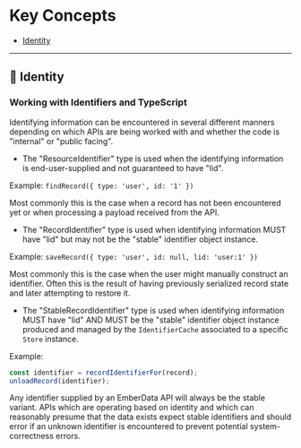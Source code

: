 # Key Concepts

- [Identity](#-identity)

-------------

## 🔸 Identity

### Working with Identifiers and TypeScript

Identifying information can be encountered in several different manners depending on which APIs are being worked with and whether the code is "internal" or "public facing".

* The "ResourceIdentifier" type is used when the identifying information is end-user-supplied and not guaranteed to have "lid".

Example: `findRecord({ type: 'user', id: '1' })`

Most commonly this is the case when a record has not been encountered yet or when processing a payload received from the API.

* The "RecordIdentifier" type is used when identifying information MUST have "lid" but may not be the "stable" identifier object instance.

Example: `saveRecord({ type: 'user', id: null, lid: 'user:1' })`

Most commonly this is the case when the user might manually construct an identifier. Often this is the result of having previously serialized record state and later attempting to restore it.

* The "StableRecordIdentifier" type is used when identifying information MUST have "lid" AND MUST be the "stable" identifier object
instance produced and managed by the `IdentifierCache` associated to a
specific `Store` instance.

Example:

```ts
const identifier = recordIdentifierFor(record);
unloadRecord(identifier);
```

Any identifier supplied by an EmberData API will always be the stable variant. APIs which are operating based on identity and which can reasonably presume that the data exists expect stable identifiers and should error if an unknown identifier is encountered to prevent potential system-correctness errors.
